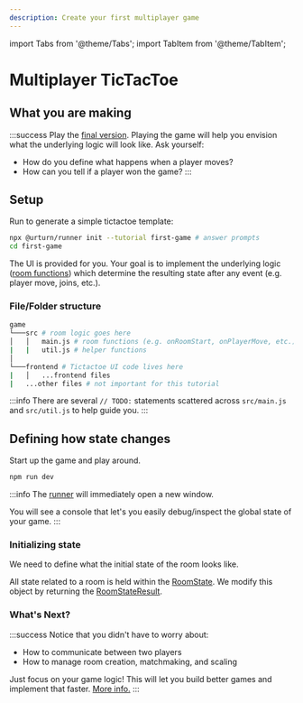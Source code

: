 ```yaml
---
description: Create your first multiplayer game
---
```


import Tabs from '@theme/Tabs';
import TabItem from '@theme/TabItem';

# Multiplayer TicTacToe

## What you are making

:::success
Play the [final version](https://www.urturn.app/games/626eac7c65667f00160a6b42). Playing the game will help you envision what the underlying logic will look like. Ask yourself:

- How do you define what happens when a player moves?
- How can you tell if a player won the game?
:::

## Setup

Run to generate a simple tictactoe template:

```bash
npx @urturn/runner init --tutorial first-game # answer prompts
cd first-game
```

The UI is provided for you. Your goal is to implement the underlying logic ([room functions](/docs/API/room-functions)) which determine the resulting state after any event (e.g. player move, joins, etc.).

### File/Folder structure

```bash
game
└───src # room logic goes here
│   │   main.js # room functions (e.g. onRoomStart, onPlayerMove, etc.)
|   |   util.js # helper functions
│   
└───frontend # Tictactoe UI code lives here
|   │   ...frontend files
|   ...other files # not important for this tutorial
```

:::info
There are several `// TODO:` statements scattered across `src/main.js` and `src/util.js` to help guide you.
:::

## Defining how state changes

Start up the game and play around.

```bash
npm run dev
```

:::info
The [runner](/docs/API/runner) will immediately open a new window.

You will see a console that let's you easily debug/inspect the global state of your game.
:::

### Initializing state

We need to define what the initial state of the room looks like.

All state related to a room is held within the [RoomState](/docs/API/types#roomstate). We modify this object by returning the [RoomStateResult](/docs/API/types#roomstateresult).


### What's Next?

:::success
Notice that you didn't have to worry about:

- How to communicate between two players
- How to manage room creation, matchmaking, and scaling

Just focus on your game logic! This will let you build better games and implement that faster.
[More info.](/docs#what-urturn-is)
:::
